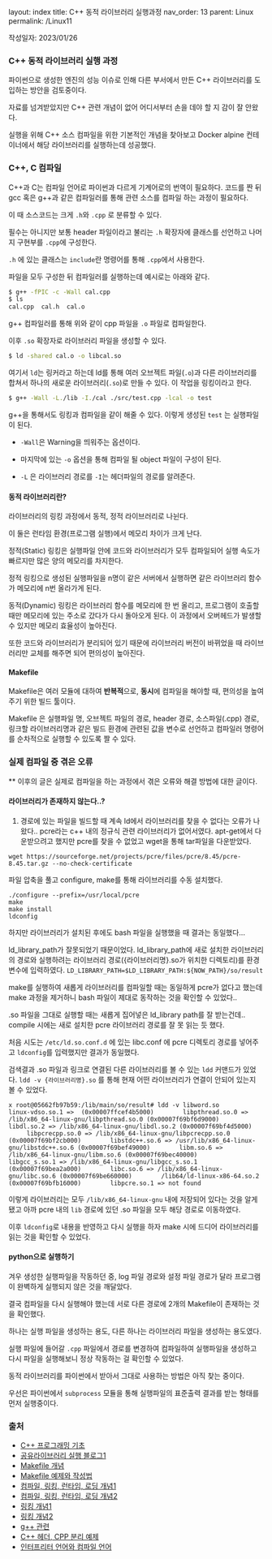 layout: index
title: C++ 동적 라이브러리 실행과정
nav_order: 13
parent: Linux
permalink: /Linux11

작성일자: 2023/01/26

### C++ 동적 라이브러리 실행 과정

파이썬으로 생성한 엔진의 성능 이슈로 인해 다른 부서에서 만든 C++ 라이브러리를 도입하는 방안을 검토중이다.

자료를 넘겨받았지만 C++ 관련 개념이 없어 어디서부터 손을 데야 할 지 감이 잘 안왔다.

실행을 위해 C++ 소스 컴파일을 위한 기본적인 개념을 찾아보고 Docker alpine 컨테이너에서 해당 라이브러리를 실행하는데 성공했다.



### C++, C 컴파일

C++과 C는 컴파일 언어로 파이썬과 다르게 기계어로의 번역이 필요하다. 코드를 짠 뒤 gcc 혹은 g++과 같은 컴파일러를 통해 관련 소스를 컴파일 하는 과정이 필요하다. 

이 때 소스코드는 크게 `.h`와 `.cpp` 로 분류할 수 있다. 

필수는 아니지만 보통 header 파일이라고 불리는 `.h` 확장자에 클래스를 선언하고 나머지 구현부를 `.cpp`에 구성한다. 

`.h` 에 있는 클래스는 `include`란 명령어를 통해 `.cpp`에서 사용한다.



파일을 모두 구성한 뒤 컴파일러를 실행하는데 예시로는 아래와 같다.

```bash
$ g++ -fPIC -c -Wall cal.cpp
$ ls
cal.cpp  cal.h  cal.o
```

g++ 컴파일러를 통해 위와 같이 cpp 파일을 `.o` 파일로 컴파일한다.

이후 `.so` 확장자로 라이브러리 파일을 생성할 수 있다.

```bash
$ ld -shared cal.o -o libcal.so
```

여기서 `ld`는 링커라고 하는데 ld를 통해 여러 오브젝트 파일(`.o`)과 다른 라이브러리를 합쳐서 하나의 새로운 라이브러리(`.so`)로 만들 수 있다. 이 작업을 링킹이라고 한다.

```bash
$ g++ -Wall -L./lib -I./cal ./src/test.cpp -lcal -o test
```

g++을 통해서도 링킹과 컴파일을 같이 해줄 수 있다. 이렇게 생성된 `test` 는 실행파일이 된다.

* `-Wall`은 Warning을 띄워주는 옵션이다.

* 마지막에 있는 `-o` 옵션을 통해 컴파일 될 object 파일이 구성이 된다.

* `-L` 은 라이브러리 경로를 `-I`는 헤더파일의 경로를 알려준다.



#### 동적 라이브러리란?

라이브러리의 링킹 과정에서 동적, 정적 라이브러리로 나뉜다.

이 둘은 런타임 환경(프로그램 실행)에서 메모리 차이가 크게 난다.

정적(Static) 링킹은 실행파일 안에 코드와 라이브러리가 모두 컴파일되어 실행 속도가 빠르지만 많은 양의 메모리를 차지한다.

정적 링킹으로 생성된 실행파일을 n명이 같은 서버에서 실행하면 같은 라이브러리 함수가 메모리에 n번 올라가게 된다.

동적(Dynamic) 링킹은 라이브러리 함수를 메모리에 한 번 올리고, 프로그램이 호출할 때만 메모리에 있는 주소로 갔다가 다시 돌아오게 된다. 이 과정에서 오버헤드가 발생할 수 있지만 메모리 효율성이 높아진다. 

또한 코드와 라이브러리가 분리되어 있기 때문에 라이브러리 버전이 바뀌었을 때 라이브러리만 교체를 해주면 되어 편의성이 높아진다.



#### Makefile

Makefile은 여러 모듈에 대하여 **반복적**으로, **동시**에 컴파일을 해야할 때, 편의성을 높여주기 위한 빌드 툴이다.

Makefile 은 실행파일 명, 오브젝트 파일의 경로, header 경로, 소스파일(.cpp) 경로, 링크할 라이브러리명과 같은 빌드 환경에 관련된 값을 변수로 선언하고 컴파일러 명령어를 순차적으로 실행할 수 있도록 짤 수 있다.



### 실제 컴파일 중 겪은 오류

** 이후의 글은 실제로 컴파일을 하는 과정에서 겪은 오류와 해결 방법에 대한 글이다.

 

#### 라이브러리가 존재하지 않는다..?

1. 경로에 있는 파일을 빌드할 때 계속 ld에서 라이브러리를 찾을 수 없다는 오류가 나왔다..
pcre라는 c++ 내의 정규식 관련 라이브러리가 없어서였다.
apt-get에서 다운받으려고 했지만 pcre를 찾을 수 없었고 wget을 통해 tar파일을 다운받았다.
```
wget https://sourceforge.net/projects/pcre/files/pcre/8.45/pcre-8.45.tar.gz --no-check-certificate
```
파일 압축을 풀고 configure, make를 통해 라이브러리를 수동 설치했다.

```
./configure --prefix=/usr/local/pcre
make
make install
ldconfig
```

하지만 라이브러리가 설치된 후에도 bash 파일을 실행했을 때 결과는 동일했다...

ld_library_path가 잘못되었기 때문이었다.
ld_library_path에 새로 설치한 라이브러리의 경로와 실행하려는 라이브러리 경로({라이브러리명}.so가 위치한 디렉토리)를 환경변수에 입력하였다.
```LD_LIBRARY_PATH=$LD_LIBRARY_PATH:${NOW_PATH}/so/result```

make를 실행하여 새롭게 라이브러리를 컴파일할 때는 동일하게 pcre가 없다고 했는데
make 과정을 제거하니 bash 파일이 제대로 동작하는 것을 확인할 수 있었다..

.so 파일을 그대로 실행할 때는 새롭게 집어넣은 ld_library path를 잘 받는건데.. compile 시에는 새로 설치한 pcre 라이브러리 경로를 잘 못 읽는 듯 했다.

처음 시도는 `/etc/ld.so.conf.d` 에 있는 libc.conf 에 pcre 디렉토리 경로를 넣어주고 `ldconfig`를 입력했지만 결과가 동일했다. 

검색결과 .so 파일과 링크로 연결된 다른 라이브러리를 볼 수 있는 `ldd` 커맨드가 있었다.
```ldd -v {라이브러리명}.so```
를 통해 현재 어떤 라이브러리가 연결이 안되어 있는지 볼 수 있었다.

```
x root@05662fb97b59:/lib/main/so/result# ldd -v libword.so        linux-vdso.so.1 =>  (0x00007ffcef4b5000)        libpthread.so.0 => /lib/x86_64-linux-gnu/libpthread.so.0 (0x00007f69bf6d9000)        libdl.so.2 => /lib/x86_64-linux-gnu/libdl.so.2 (0x00007f69bf4d5000)        libpcrecpp.so.0 => /lib/x86_64-linux-gnu/libpcrecpp.so.0 (0x00007f69bf2cb000)        libstdc++.so.6 => /usr/lib/x86_64-linux-gnu/libstdc++.so.6 (0x00007f69bef49000)        libm.so.6 => /lib/x86_64-linux-gnu/libm.so.6 (0x00007f69bec40000)        libgcc_s.so.1 => /lib/x86_64-linux-gnu/libgcc_s.so.1 (0x00007f69bea2a000)        libc.so.6 => /lib/x86_64-linux-gnu/libc.so.6 (0x00007f69be660000)        /lib64/ld-linux-x86-64.so.2 (0x00007f69bfb16000)        libpcre.so.1 => not found
```

이렇게 라이브러리는 모두 `/lib/x86_64-linux-gnu` 내에 저장되어 있다는 것을 알게 됐고 아까 pcre 내의 `lib` 경로에 있던 .so 파일을 모두 해당 경로로 이동하였다.

이후 `ldconfig`로 내용을 반영하고 다시 실행을 하자 make 시에 드디어 라이브러리를 읽는 것을 확인할 수 있었다.



#### python으로 실행하기

겨우 생성한 실행파일을 작동하던 중, log 파일 경로와 설정 파일 경로가 달라 프로그램이 완벽하게 실행되지 않은 것을 깨달았다.

결국 컴파일을 다시 실행해야 했는데 서로 다른 경로에 2개의 Makefile이 존재하는 것을 확인했다.

하나는 실행 파일을 생성하는 용도, 다른 하나는 라이브러리 파일을 생성하는 용도였다.

실행 파일에 들어갈 `.cpp` 파일에서 경로를 변경하여 컴파일하여 실행파일을 생성하고 다시 파일을 실행해보니 정상 작동하는 걸 확인할 수 있었다.



동적 라이브러리를 파이썬에서 받아서 그대로 사용하는 방법은 아직 찾는 중이다.

우선은 파이썬에서 `subprocess` 모듈을 통해 실행파일의 표준출력 결과를 받는 형태를 먼저 실행중이다.


### 출처
* [C++ 프로그래밍 기초](http://www.tcpschool.com/cpp/cpp_intro_programming)
* [공유라이브러리 실행 블로그1](https://m.blog.naver.com/PostView.naver?isHttpsRedirect=true&blogId=muri1004&logNo=221202776906)
* [Makefile 개념](https://velog.io/@woodstock1993/Makefile)
* [Makefile 예제와 작성법](https://www.tuwlab.com/ece/27193)
* [컴파일, 링킹, 런타임, 로딩 개념1](https://charles098.tistory.com/102)
* [컴파일, 링킹, 런타임, 로딩 개념2](https://coding-lks.tistory.com/105)
* [링킹 개념1](https://jayy-h.tistory.com/10)
* [링킹 개념2](https://jhnyang.tistory.com/40)
* [g++ 관련](https://m.blog.naver.com/PostView.naver?isHttpsRedirect=true&blogId=jodi999&logNo=220824963844)
* [C++ 헤더, CPP 분리 예제](https://twinparadox.tistory.com/205)
* [인터프리터 언어와 컴파일 언어](https://eunjinii.tistory.com/4)
